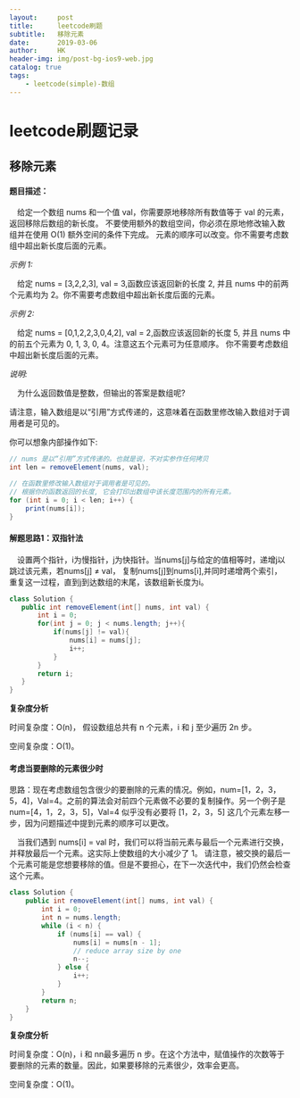 ```yaml
---
layout:     post
title:      leetcode刷题
subtitle:   移除元素
date:       2019-03-06
author:     HK
header-img: img/post-bg-ios9-web.jpg
catalog: true
tags:
    - leetcode(simple)-数组
---
```

# leetcode刷题记录
## 移除元素

#### 题目描述：
　给定一个数组 nums 和一个值 val，你需要原地移除所有数值等于 val 的元素，返回移除后数组的新长度。
不要使用额外的数组空间，你必须在原地修改输入数组并在使用 O(1) 额外空间的条件下完成。
元素的顺序可以改变。你不需要考虑数组中超出新长度后面的元素。

*示例 1:*

　给定 nums = [3,2,2,3], val = 3,函数应该返回新的长度 2, 并且 nums 中的前两个元素均为 2。你不需要考虑数组中超出新长度后面的元素。


*示例 2:*

　给定 nums = [0,1,2,2,3,0,4,2], val = 2,函数应该返回新的长度 5, 并且 nums 中的前五个元素为 0, 1, 3, 0, 4。注意这五个元素可为任意顺序。
你不需要考虑数组中超出新长度后面的元素。


*说明:*

　为什么返回数值是整数，但输出的答案是数组呢?

请注意，输入数组是以“引用”方式传递的，这意味着在函数里修改输入数组对于调用者是可见的。

你可以想象内部操作如下:
```java
// nums 是以“引用”方式传递的。也就是说，不对实参作任何拷贝
int len = removeElement(nums, val);

// 在函数里修改输入数组对于调用者是可见的。
// 根据你的函数返回的长度, 它会打印出数组中该长度范围内的所有元素。
for (int i = 0; i < len; i++) {
    print(nums[i]);
}
```


#### 解题思路1：双指针法
　设置两个指针，i为慢指针，j为快指针。当nums[j]与给定的值相等时，递增j以跳过该元素，若nums[j] ≠ val， 复制nums[j]到nums[i],并同时递增两个索引，
 重复这一过程，直到j到达数组的末尾，该数组新长度为i。
 
 ```java
 class Solution {
    public int removeElement(int[] nums, int val) {
        int i = 0;
        for(int j = 0; j < nums.length; j++){
            if(nums[j] != val){
                nums[i] = nums[j];
                i++;
            }
        }
        return i;
    }
}
 ```
 **复杂度分析**

时间复杂度：O(n)， 假设数组总共有 n 个元素，i 和 j 至少遍历 2n 步。

空间复杂度：O(1)。 

#### 考虑当要删除的元素很少时

思路：现在考虑数组包含很少的要删除的元素的情况。例如，num=[1，2，3，5，4]，Val=4。之前的算法会对前四个元素做不必要的复制操作。另一个例子是 num=[4，1，2，3，5]，Val=4
似乎没有必要将 [1，2，3，5] 这几个元素左移一步，因为问题描述中提到元素的顺序可以更改。

　当我们遇到 nums[i] = val 时，我们可以将当前元素与最后一个元素进行交换，并释放最后一个元素。这实际上使数组的大小减少了 1。
请注意，被交换的最后一个元素可能是您想要移除的值。但是不要担心，在下一次迭代中，我们仍然会检查这个元素。

```java
class Solution {
    public int removeElement(int[] nums, int val) {
        int i = 0;
        int n = nums.length;
        while (i < n) {
            if (nums[i] == val) {
                nums[i] = nums[n - 1];
                // reduce array size by one
                n--;
            } else {
                i++;
            }
        }
        return n;
    }
}
```

**复杂度分析**

时间复杂度：O(n)，i 和 nn最多遍历 n 步。在这个方法中，赋值操作的次数等于要删除的元素的数量。因此，如果要移除的元素很少，效率会更高。

空间复杂度：O(1)。
